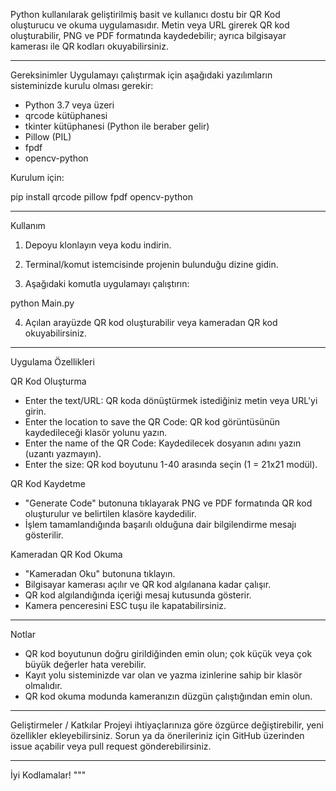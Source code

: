 

Python kullanılarak geliştirilmiş basit ve kullanıcı dostu bir QR Kod oluşturucu ve okuma uygulamasıdır. Metin veya URL girerek QR kod oluşturabilir, PNG ve PDF formatında kaydedebilir; ayrıca bilgisayar kamerası ile QR kodları okuyabilirsiniz.

---

Gereksinimler
Uygulamayı çalıştırmak için aşağıdaki yazılımların sisteminizde kurulu olması gerekir:
- Python 3.7 veya üzeri
- qrcode kütüphanesi
- tkinter kütüphanesi (Python ile beraber gelir)
- Pillow (PIL)
- fpdf
- opencv-python

Kurulum için:

pip install qrcode pillow fpdf opencv-python

---

Kullanım

1. Depoyu klonlayın veya kodu indirin.

2. Terminal/komut istemcisinde projenin bulunduğu dizine gidin.

3. Aşağıdaki komutla uygulamayı çalıştırın:

python Main.py

4. Açılan arayüzde QR kod oluşturabilir veya kameradan QR kod okuyabilirsiniz.

---

Uygulama Özellikleri

QR Kod Oluşturma
- Enter the text/URL: QR koda dönüştürmek istediğiniz metin veya URL'yi girin.
- Enter the location to save the QR Code: QR kod görüntüsünün kaydedileceği klasör yolunu yazın.
- Enter the name of the QR Code: Kaydedilecek dosyanın adını yazın (uzantı yazmayın).
- Enter the size: QR kod boyutunu 1-40 arasında seçin (1 = 21x21 modül).

QR Kod Kaydetme
- "Generate Code" butonuna tıklayarak PNG ve PDF formatında QR kod oluşturulur ve belirtilen klasöre kaydedilir.
- İşlem tamamlandığında başarılı olduğuna dair bilgilendirme mesajı gösterilir.

Kameradan QR Kod Okuma
- "Kameradan Oku" butonuna tıklayın.
- Bilgisayar kamerası açılır ve QR kod algılanana kadar çalışır.
- QR kod algılandığında içeriği mesaj kutusunda gösterir.
- Kamera penceresini ESC tuşu ile kapatabilirsiniz.

---

Notlar
- QR kod boyutunun doğru girildiğinden emin olun; çok küçük veya çok büyük değerler hata verebilir.
- Kayıt yolu sisteminizde var olan ve yazma izinlerine sahip bir klasör olmalıdır.
- QR kod okuma modunda kameranızın düzgün çalıştığından emin olun.

---

Geliştirmeler / Katkılar
Projeyi ihtiyaçlarınıza göre özgürce değiştirebilir, yeni özellikler ekleyebilirsiniz. Sorun ya da önerileriniz için GitHub üzerinden issue açabilir veya pull request gönderebilirsiniz.

---

İyi Kodlamalar!
"""